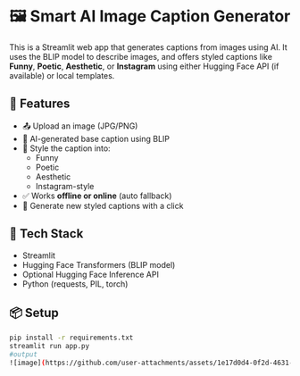 # 🖼️ Smart AI Image Caption Generator

This is a Streamlit web app that generates captions from images using AI. It uses the BLIP model to describe images, and offers styled captions like **Funny**, **Poetic**, **Aesthetic**, or **Instagram** using either Hugging Face API (if available) or local templates.

## 🔧 Features

- 📤 Upload an image (JPG/PNG)
- 🧠 AI-generated base caption using BLIP
- 🎨 Style the caption into:
  - Funny
  - Poetic
  - Aesthetic
  - Instagram-style
- ✅ Works **offline or online** (auto fallback)
- 🔄 Generate new styled captions with a click

## 🚀 Tech Stack

- Streamlit
- Hugging Face Transformers (BLIP model)
- Optional Hugging Face Inference API
- Python (requests, PIL, torch)

## 📦 Setup

```bash
pip install -r requirements.txt
streamlit run app.py
#output
![image](https://github.com/user-attachments/assets/1e17d0d4-0f2d-4631-811b-1adfeb67fee1)
